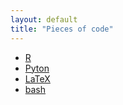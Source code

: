 ```yaml
---
layout: default
title: "Pieces of code"
---
```


* <a href="R">R</a>
* <a href="python">Pyton</a>
* <a href="latex">LaTeX</a>
* <a href="bash">bash</a>


